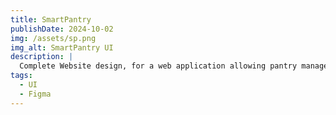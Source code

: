 ```yaml
---
title: SmartPantry
publishDate: 2024-10-02
img: /assets/sp.png
img_alt: SmartPantry UI
description: |
  Complete Website design, for a web application allowing pantry management.
tags:
  - UI
  - Figma
---
```


<!-- ## Level-two heading

> Tell me and I forget. Teach me and I remember. Involve me and I learn.

Lorem ipsum dolor sit amet, <a href="https://astro.build/">Astro</a> makes people happy.

### Level-three heading


### Level-three heading



#### Level-four heading

- We noted this
- And also this other point -->
